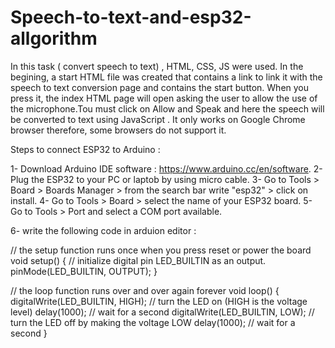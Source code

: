 # Speech-to-text-and-esp32-allgorithm

In this task ( convert speech to text) , HTML, CSS, JS were used. In the begining, a start HTML file was created that contains a link to link it with the speech to text conversion page and contains the start button. When you press it, the index HTML page will open asking the user to allow the use of the microphone.Tou must click on Allow and Speak and here the speech will be converted to text using JavaScript . It only works on Google Chrome browser therefore, some browsers do not support it.

Steps to connect ESP32 to Arduino :

1- Download Arduino IDE software : https://www.arduino.cc/en/software.
2-Plug the ESP32 to your PC or laptob by using micro cable.
3- Go to Tools > Board > Boards Manager > from the search bar write "esp32" > click on install.
4- Go to Tools > Board > select the name of your ESP32 board.
5- Go to Tools > Port and select a COM port available.

6- write the following code in arduion editor :

// the setup function runs once when you press reset or power the board
void setup() {
  // initialize digital pin LED_BUILTIN as an output.
  pinMode(LED_BUILTIN, OUTPUT);
}

// the loop function runs over and over again forever
void loop() {
  digitalWrite(LED_BUILTIN, HIGH);   // turn the LED on (HIGH is the voltage level)
  delay(1000);                       // wait for a second
  digitalWrite(LED_BUILTIN, LOW);    // turn the LED off by making the voltage LOW
  delay(1000);                       // wait for a second
}
